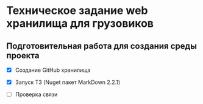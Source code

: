 ﻿# Техническое задание web хранилища для грузовиков


## Подготовительная работа для создания среды проекта
- [x] Создание GitHub хранилища
- [x] Запуск ТЗ (Nuget пакет MarkDown 2.2.1)
- [ ] Проверка связи

